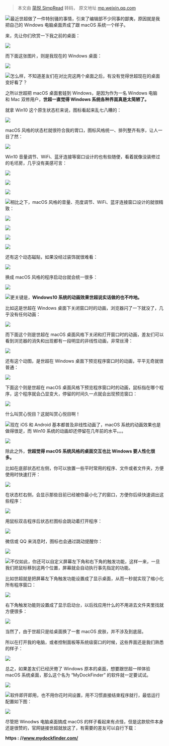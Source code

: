 > 本文由 [简悦 SimpRead](http://ksria.com/simpread/) 转码， 原文地址 [mp.weixin.qq.com](https://mp.weixin.qq.com/s?__biz=MzA5NDc1NzQ4MA==&mid=2653681578&idx=3&sn=704914c184ee85c4658c4a10342e7d0e&chksm=8b96e0adbce169bb9bd3f542d3604ef477af5c2922346786de49225c3f99654a76cd1e5b65f2&mpshare=1&scene=1&srcid=0604kpJHg8mOYZfpodBjR1Lo&sharer_sharetime=1622777425395&sharer_shareid=7fece245937ac96f04f0fb8e1311fff1#rd)

![](https://mmbiz.qpic.cn/mmbiz/yZPTcMGWibvvLx6F9VHHuduYRiaYhaE4bwgl4fV4S4pAHZ4SMZJsYSF3I6xia3xsMNglVNIickQw9VuMQ4YJxAAiavw/640?wx_fmt=png)最近世超做了一件特别骚的事情，引来了编辑部不少同事的鄙夷，原因就是我把自己的 Windows 电脑桌面弄成了跟 macOS 系统一个样子。

来，先让你们欣赏一下我之前的桌面：

![](https://mmbiz.qpic.cn/mmbiz_png/yZPTcMGWibvu2NL2sRk8OicIdK6Fc8PGOze0RVFAkansficwDCLTafrt6YXeup1I5ib6lib60QibnEOiaKJWbKE90kDicA/640?wx_fmt=png)

而下面这张图片，则是我现在的 Windows 桌面：

![](https://mmbiz.qpic.cn/mmbiz_png/yZPTcMGWibvu2NL2sRk8OicIdK6Fc8PGOz9D7C6I6ns7953gsfPHV1exocy00uwfqT8TZrhicIGIjN3jKu7Nziaj5A/640?wx_fmt=png)

![](https://mmbiz.qpic.cn/mmbiz/yZPTcMGWibvvLx6F9VHHuduYRiaYhaE4bwMkmxegMW1ib4wticu1CP7nNL38teoypk4aVk68YYMomdbo14TRhQIptA/640?wx_fmt=png)怎么样，不知道差友们在对比完这两个桌面之后，有没有觉得世超现在的桌面变好看了？  

之所以世超把 macOS 桌面套娃到 Windows，是因为作为一名 Windows 电脑和 Mac 双修用户，**世超一直觉得 Windows 系统各种界面真是太简陋了。**

就拿 Win10 这个原生状态栏来说，图标看起来乱七八糟的：  

![](https://mmbiz.qpic.cn/mmbiz_png/yZPTcMGWibvu2NL2sRk8OicIdK6Fc8PGOzr2QgZxsEqPN5fQ33T11z5mUMjJHicabb5icUYpVYffhatC9ic6rKm295A/640?wx_fmt=png)

macOS 风格的状态栏就很符合我的胃口，图标风格统一、排列整齐有序，让人一目了然：

![](https://mmbiz.qpic.cn/mmbiz_png/yZPTcMGWibvu2NL2sRk8OicIdK6Fc8PGOzuV3fGMnWjagEvTIiapeH0iaDwVMyWO3KJk0nWepQDRrcg1vYMppbsIVw/640?wx_fmt=png)

Win10 音量调节、WiFi、蓝牙连接等窗口设计的也有些随便，看着就像没装修过的毛坯房，几乎没有美感可言：

![](https://mmbiz.qpic.cn/mmbiz_png/yZPTcMGWibvv62JeANjo18NOnoxWhmn17zMIVFGNnItX4jf98EbRJ2CNGEIVYZHU5IAVIyicPG09nv37Mt5Rl8Ag/640?wx_fmt=png)

![](https://mmbiz.qpic.cn/mmbiz_png/yZPTcMGWibvu2NL2sRk8OicIdK6Fc8PGOzYLOkoNiaUmxXgapUTKDufnwFwAukUbWunZiaV8uE6fccUqbPeuft0l2w/640?wx_fmt=png)  

![](https://mmbiz.qpic.cn/mmbiz_png/yZPTcMGWibvv62JeANjo18NOnoxWhmn17nDGxJTWy8S3jUv30oesjZOFv3LibMIwH9rjiauxGswtyNF5icN124bIGg/640?wx_fmt=png)

![](https://mmbiz.qpic.cn/mmbiz/yZPTcMGWibvvLx6F9VHHuduYRiaYhaE4bw5hH9E5Ohaf0ibfjbYa6MickDgKBKHQ6nsoLZJ8zHESOzibW3Ce4Z6C7Zg/640?wx_fmt=png)相比之下，macOS 风格的音量、亮度调节、WiFi、蓝牙连接窗口设计的就很精致：

![](https://mmbiz.qpic.cn/mmbiz_png/yZPTcMGWibvu2NL2sRk8OicIdK6Fc8PGOzKQeZVuZPKP9RkOFOMYtGucUNv2Lpm9V1JWfFMU92wEicXye7gpYjgIw/640?wx_fmt=png)

![](https://mmbiz.qpic.cn/mmbiz_png/yZPTcMGWibvu2NL2sRk8OicIdK6Fc8PGOzqpjHdGsYbOoBme50QUZIIGOylrmaiacNZYicN89f6U17JPDGebMqMcag/640?wx_fmt=png)

![](https://mmbiz.qpic.cn/mmbiz_png/yZPTcMGWibvu2NL2sRk8OicIdK6Fc8PGOzl3zeB7ciaj3KDTRVkaxgKDadPYft6mge6zjhOfvwvzsnJCiaR2YZvlyQ/640?wx_fmt=png)

![](https://mmbiz.qpic.cn/mmbiz_png/yZPTcMGWibvv62JeANjo18NOnoxWhmn17boicPbUpUWiaTErozJz1kJ2PQyk3BAzqP0Oxuxbj7mjYZAibo3JApzIhQ/640?wx_fmt=png)

还有这个动态磁贴，如果没经过装饰就很难看：  

![](https://mmbiz.qpic.cn/mmbiz_png/yZPTcMGWibvu2NL2sRk8OicIdK6Fc8PGOzZFcRmcvVFXrXt2I20fjDperHbz9ChuloD2JLqIicroibQiaUpUbkOp0oA/640?wx_fmt=png)

换成 macOS 风格的程序启动台就会统一很多：

![](https://mmbiz.qpic.cn/mmbiz_png/yZPTcMGWibvv62JeANjo18NOnoxWhmn17rQKcicwKB54ZnDpIgN6gDibz2aG8ia9rBSRohmefxFlwN4aTh6EsXkTUA/640?wx_fmt=png)

![](https://mmbiz.qpic.cn/mmbiz/yZPTcMGWibvvLx6F9VHHuduYRiaYhaE4bwbRzDYYu9iasx9mUuEb4ZzyIvohic9iaYYIiag545E5fsNE2WSlr8yZIjiag/640?wx_fmt=png)更关键是，**Windows10 系统的动画效果世超说实话做的也不咋地。**

比如这是世超在 Windows 桌面下关闭窗口时的动画，浏览器闪了一下就没了，几乎没有任何动画：

![](https://mmbiz.qpic.cn/mmbiz_gif/yZPTcMGWibvv62JeANjo18NOnoxWhmn17RZ1zE80u2EARYwcRVH21NNvMP5ghEp3DZQBxYVsp8YnEvSEB0SX7Ng/640?wx_fmt=gif)

而下面这个则是世超在 macOS 桌面风格下关闭和打开窗口时的动画，差友们可以看到浏览器的消失和出现都有一段明显的非线性动画，非常丝滑：

![](https://mmbiz.qpic.cn/mmbiz_gif/yZPTcMGWibvv62JeANjo18NOnoxWhmn17aCaMicGiapD0Nff1LjSibSnatibZ4lhR4OoIpotmDQxLI2nFGfp1wBtibRg/640?wx_fmt=gif)

  
还有这个动图，是世超在 Windows 桌面下预览程序窗口时的动画，平平无奇就很普通：  

![](https://mmbiz.qpic.cn/mmbiz_gif/yZPTcMGWibvv62JeANjo18NOnoxWhmn17EnFiaoJxOhBYjS7lsQqV9UoAhIakONZhJrDHPC2Gaanf5DZGlje9uGA/640?wx_fmt=gif)

下面这个则是世超在 macOS 桌面风格下预览程序窗口时的动画，鼠标指在哪个程序，这个程序就会凸显变大，停留的时间久一点就会出现预览窗口：

![](https://mmbiz.qpic.cn/mmbiz_gif/yZPTcMGWibvv62JeANjo18NOnoxWhmn17BCkYBRfmoicqM8pia3qd4fTbZeIUpG4olHibBNoW65Wtw4Y9fD8iaZvicjQ/640?wx_fmt=gif)

什么叫赏心悦目？这就叫赏心悦目啊！

![](https://mmbiz.qpic.cn/mmbiz/yZPTcMGWibvvLx6F9VHHuduYRiaYhaE4bwINmLCPQiajQEQ5WGpadCK3yicIPGQhJibu3ZQv3Dhp5XnkFODggpleD4g/640?wx_fmt=png)现在 iOS 和 Android 基本都普及非线性动画了，macOS 系统的动画效果也是做得很足，而 Win10 系统的动画却还停留在几年前的水平。。。

![](https://mmbiz.qpic.cn/mmbiz_png/yZPTcMGWibvv62JeANjo18NOnoxWhmn17urBaiaicNaZYHguzIPu0k8NJwZw0lxgfCNKdBq0kKj0J5ERuDPGT2MOw/640?wx_fmt=png)

除此之外，**世超觉得 macOS 系统风格的桌面交互也比 Windows 要人性化很多。**

比如在底部状态栏左侧，你可以放置一些平时常用的程序、文件或者文件夹，方便使用时快速打开：

![](https://mmbiz.qpic.cn/mmbiz_png/yZPTcMGWibvv62JeANjo18NOnoxWhmn17aQXmd0YZo4lOwAkzlWZibmUrLG6ly0At18HEc4ricxw4ict1vGSUJkKMg/640?wx_fmt=png)

在状态栏右侧，会显示那些目前已经被你最小化了的窗口，方便你后续快速调出这些程序：

![](https://mmbiz.qpic.cn/mmbiz_png/yZPTcMGWibvv62JeANjo18NOnoxWhmn17wdnVbHskSRT9HiccdIdpokPl88bLENQaZa14PQwYqeKEqoao6Emazhw/640?wx_fmt=png)

用鼠标双击程序后状态栏图标会跳动着打开程序：  

![](https://mmbiz.qpic.cn/mmbiz_gif/yZPTcMGWibvv62JeANjo18NOnoxWhmn17CE3JNBA7oR8lNoP9ibfhxmBNZ0RkW4dOGaTo2XwbaHdb0YRfdba0b0g/640?wx_fmt=gif)

微信或 QQ 来消息时，图标也会通过跳动提醒你：  

![](https://mmbiz.qpic.cn/mmbiz_gif/yZPTcMGWibvv62JeANjo18NOnoxWhmn17W0qUT6h1WfAjuMsXbuniblVxRuUfiaribA3VhV4469OdSRLn8I2kiacr6Q/640?wx_fmt=gif)

![](https://mmbiz.qpic.cn/mmbiz/yZPTcMGWibvvLx6F9VHHuduYRiaYhaE4bw7A5QXcuCMd6hpEbo5lFicuMHicSCPiberT1LDttgV4oqazQcsnp908BiaQ/640?wx_fmt=png)不仅如此，你还可以自定义屏幕左下角和右下角的触发功能，这样一来，一旦我们把鼠标移到这两个位置，屏幕就会自动执行事先指定的功能。  

比如世超就是把屏幕左下角触发功能设置成了显示桌面，从而一秒就实现了缩小化所有程序窗口：

![](https://mmbiz.qpic.cn/mmbiz_gif/yZPTcMGWibvv62JeANjo18NOnoxWhmn17kUmPv6oyWxhpnjCxBDibkpib1B2hW4VmpQwaN5dZxMGdbGicKyaDKNcTQ/640?wx_fmt=gif)

右下角触发功能则设置成了显示启动台，以后找应用什么的不用进去文件夹里找就方便很多：

![](https://mmbiz.qpic.cn/mmbiz_gif/yZPTcMGWibvv62JeANjo18NOnoxWhmn17c3EJRlUibeLTrlAXiauq9X3uv7AVcwcYBprHib4pmTt9cGibNKCfnN61SQ/640?wx_fmt=gif)

当然了，由于世超只是给桌面换了一套 macOS 皮肤，并不涉及到底层。

所以在打开我的电脑，或者控制面板等系统级窗口的时候，这些界面还是我们熟悉的样子：

![](https://mmbiz.qpic.cn/mmbiz_png/yZPTcMGWibvsgTTm3eq1c2CJJzTLVlnt8X2V2OxAY5Rc1d6iaTog5edRHLUSovefIibf0FibsvBibtCiayZ3jxt2LGAA/640?wx_fmt=png)

总之，如果差友们已经厌倦了 Windows 原本的桌面，想要跟世超一样体验 macOS 系统桌面，那么这个名为 “MyDockFinder” 的软件就一定要试试。

![](https://mmbiz.qpic.cn/mmbiz_png/yZPTcMGWibvv62JeANjo18NOnoxWhmn17ic64Pib63629eWtUF9JSB8SalsXw0xicjQPf8KfqyiaiaFYlahpQHGfoR1A/640?wx_fmt=png)

![](https://mmbiz.qpic.cn/mmbiz/yZPTcMGWibvvLx6F9VHHuduYRiaYhaE4bwUdyB8iaUmibjsWicPVQmqPDSiazlIMj6oPVibACpicv3Ps02d5j1HejxdHnQ/640?wx_fmt=png)软件即开即用，也不用你花时间设置，用不习惯直接结束程序就行，最低运行配置如下图：

![](https://mmbiz.qpic.cn/mmbiz_png/yZPTcMGWibvv62JeANjo18NOnoxWhmn176IYhraCRViaeNTfhMC8neNdeY9WicPBTwWyibvWc8Xr7EhwPUqzUibVL7Q/640?wx_fmt=png)

尽管把 Winodws 电脑桌面搞成 macOS 的样子看起来有点怪，但是这款软件本身还是很赞的，官网链接世超就放这了，有需要的差友可以自行下载：  

 **https : //www.mydockfinder.com/**